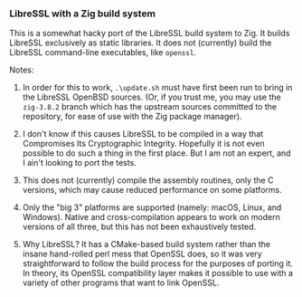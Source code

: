 ### LibreSSL with a Zig build system

This is a somewhat hacky port of the LibreSSL build system to Zig. It builds LibreSSL exclusively as static libraries. It does not (currently) build the LibreSSL command-line executables, like `openssl`.

Notes:

1. In order for this to work, `.\update.sh` must have first been run to bring in the LibreSSL OpenBSD sources. (Or, if you trust me, you may use the `zig-3.8.2` branch which has the upstream sources committed to the repository, for ease of use with the Zig package manager).

2. I don't know if this causes LibreSSL to be compiled in a way that Compromises Its Cryptographic Integrity. Hopefully it is not even possible to do such a thing in the first place. But I am not an expert, and I ain't looking to port the tests.

3. This does not (currently) compile the assembly routines, only the C versions, which may cause reduced performance on some platforms.

4. Only the "big 3" platforms are supported (namely: macOS, Linux, and Windows). Native and cross-compilation appears to work on modern versions of all three, but this has not been exhaustively tested.

5. Why LibreSSL? It has a CMake-based build system rather than the insane hand-rolled perl mess that OpenSSL does, so it was very straightforward to follow the build process for the purposes of porting it. In theory, its OpenSSL compatibility layer makes it possible to use with a variety of other programs that want to link OpenSSL.

